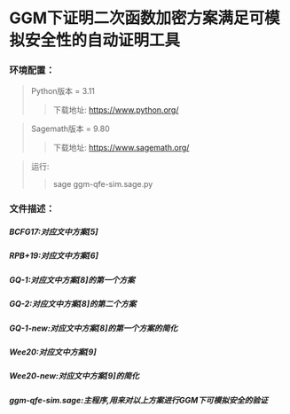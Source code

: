 # GGM下证明二次函数加密方案满足可模拟安全性的自动证明工具

### 环境配置：
> Python版本 = 3.11
> >下载地址: https://www.python.org/

>Sagemath版本 = 9.80
>>下载地址: https://www.sagemath.org/

>运行:
>> sage ggm-qfe-sim.sage.py

### 文件描述：
##### BCFG17:对应文中方案[5]
##### RPB+19:对应文中方案[6]
##### GQ-1:对应文中方案[8]的第一个方案
##### GQ-2:对应文中方案[8]的第二个方案
##### GQ-1-new:对应文中方案[8]的第一个方案的简化
##### Wee20:对应文中方案[9]
##### Wee20-new:对应文中方案[9]的简化
##### ggm-qfe-sim.sage:主程序,用来对以上方案进行GGM下可模拟安全的验证


